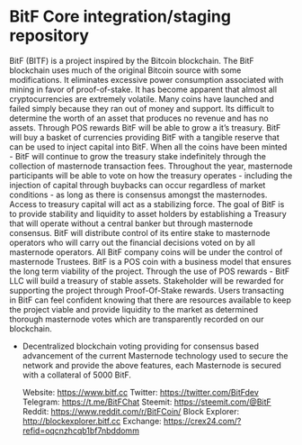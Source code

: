 BitF Core integration/staging repository
=================================================

BitF (BITF) is a project inspired by the Bitcoin blockchain.  The BitF blockchain uses much of the original Bitcoin source with some modifications.  It eliminates excessive power consumption associated with mining in favor of proof-of-stake. It has become apparent that almost all cryptocurrencies are extremely volatile. Many coins have launched and failed simply because they ran out of money and support. Its difficult to determine the worth of an asset that produces no revenue and has no assets.  Through POS rewards BitF will be able to grow a it’s treasury. BitF will buy a basket of currencies providing BitF with a tangible reserve that can be used to inject capital into BitF.  When all the coins have been minted - BitF will continue to grow the treasury stake indefinitely through the collection of masternode transaction fees.  Throughout the year, masternode participants will be able to vote on how the treasury operates - including the injection of capital through buybacks can occur regardless of market conditions - as long as there is consensus amongst the masternodes. Access to treasury capital will act as a stabilizing force.  The goal of BitF is to provide stability and liquidity to asset holders by establishing a Treasury that will operate without a central banker but through masternode consensus. BitF will distribute control of its entire stake to masternode operators who will carry out the financial decisions voted on by all masternode operators. All BitF company coins will be under the control of masternode Trustees.   BitF is a POS coin with a business model that ensures the long term viability of the project.  Through the use of POS rewards - BitF LLC will build a treasury of stable assets.  Stakeholder will be rewarded for supporting the project through Proof-Of-Stake rewards. Users transacting in BitF can feel confident knowing that there are resources available to keep the project viable and provide liquidity to the market as determined thorough masternode votes which are transparently recorded on our blockchain.

- Decentralized blockchain voting providing for consensus based advancement of the current Masternode
  technology used to secure the network and provide the above features, each Masternode is secured
  with a collateral of 5000 BitF.
  
  Website: https://www.bitf.cc 
  Twitter: https://twitter.com/BitFdev 
  Telegram: https://t.me/BitFChat 
  Steemit: https://steemit.com/@BitF 
  Reddit: https://www.reddit.com/r/BitFCoin/
  Block Explorer: http://blockexplorer.bitf.cc 
  Exchange: https://crex24.com/?refid=oqcnzhcqb1bf7nbddomm


